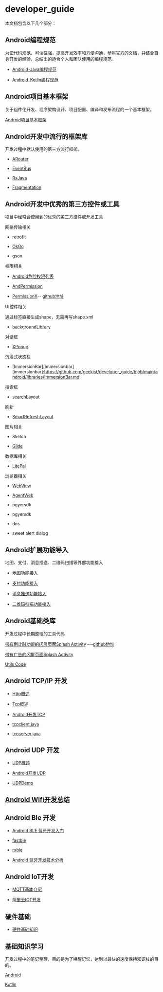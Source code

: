 
# developer_guide

本文档包含以下几个部分：

## Android编程规范

为使代码规范、可读性强，提高开发效率和方便沟通，参照官方的文档，并结合自身开发的经验，总结出的适合个人和团队使用的编程规范。

* [Android-Java编程规范][java-rule]

* [Android-Kotlin编程规范][kotlin-rule]

[java-rule]: https://github.com/geekist/developer_guide/blob/main/rules/Android-Java编程规范.md

[kotlin-rule]: https://github.com/geekist/developer_guide/blob/main/rules/Android-Kotlin编程规范.md

## Android项目基本框架
关于组件化开发、程序架构设计、项目配置、编译和发布流程的一个基本框架。

[Android项目基本框架][architecture]

[architecture]: https://github.com/geekist/developer_guide/blob/main/architecture/Android项目基本框架.md

## Android开发中流行的框架库
开发过程中默认使用的第三方流行框架。

* [ARouter][arouter]

* [EventBus][eventbus]

* [RxJava][rxjava]

* [Fragmentation](https://github.com/YoKeyword/Fragmentation/wiki)


[arouter]:https://github.com/geekist/developer_guide/blob/main/android/libraries/ARouter.md
[eventbus]:https://github.com/geekist/developer_guide/blob/main/android/libraries/EventBus.md


[rxjava]:https://github.com/geekist/developer_guide/blob/main/android/libraries/RxJava.md


[fragmentation]:https://github.com/geekist/developer_guide/blob/main/android/libraries/Fragmentation.md

## Android开发中优秀的第三方控件或工具
项目中经常会使用到的优秀的第三方控件或开发工具

网络传输相关

- retrofit

- [OkGo][okgo]

- gson

权限相关

- [Android危险权限列表](https://blog.csdn.net/xxdw1992/article/details/89811370)

- [AndPermission][andpermission]

[andpermission]:https://github.com/geekist/developer_guide/blob/main/android/libraries/AndPermission.md

- [PermissionX][permissionx]-- [github地址](https://github.com/guolindev/PermissionX)

[permissionx]:https://guolin.blog.csdn.net/article/details/106181780

UI控件相关

通过标签直接生成shape，无需再写shape.xml

* [backgroundLibrary](https://github.com/JavaNoober/BackgroundLibrary)

对话框

- [XPopup](https://github.com/geekist/developer_guide/blob/main/android/libraries/XPopup.md)

沉浸式状态栏

- [ImmersionBar][immersionbar]
[immersionbar]:https://github.com/geekist/developer_guide/blob/main/android/libraries/ImmersionBar.md

搜索框
- [searchLayout](https://github.com/Carson-Ho/Search_Layout)


刷新

- [SmartRefreshLayout][smartrefresh]

图片相关

- Sketch

- [Glide](https://guolin.blog.csdn.net/article/details/53759439)

数据库相关

- [LitePal][litepal]

浏览器相关

- [WebView](https://blog.csdn.net/carson_ho/article/details/52693322)

- [AgentWeb](https://github.com/Justson/AgentWeb)

- pgyersdk

- pgyersdk

- dns

[okgo]:https://github.com/geekist/developer_guide/blob/main/android/libraries/OkGo.md
[smartrefresh]:https://github.com/geekist/developer_guide/blob/main/android/libraries/SmartRefreshLayout.md

[glide]:https://github.com/geekist/developer_guide/blob/main/android/libraries/Glide.md

[litepal]:https://github.com/geekist/developer_guide/blob/main/android/libraries/LitePal.md

- sweet alert dialog

## Android扩展功能导入
地图、支付、消息推送、二维码扫描等外部功能接入

* [地图功能接入][map]

* [支付功能接入][pay]


* [消息推送功能接入][push]


* [二维码扫描功能接入][scan-code]

[map]:https://github.com/geekist/developer_guide/blob/main/android/libraries/Map.md

[pay]:https://github.com/geekist/developer_guide/blob/main/android/libraries/Pap.md

[push]:https://github.com/geekist/developer_guide/blob/main/android/libraries/Push.md

[scan-code]:https://github.com/geekist/developer_guide/blob/main/android/libraries/ScanCode.md


## Android基础类库
开发过程中长期整理的工具代码


[带有倒计时功能的闪屏页面Splash Activity](https://www.jianshu.com/p/b38ec0bfee7d)      ---[github地址](https://github.com/ImportEffort/SplashActivityDemo)

[带有广告的闪屏页面Splash Activity](https://developers.adnet.qq.com/doc/android/union/union_splash)


[Utils Code][utils]

[utils]:https://github.com/geekist/developer_guide/blob/main/utils/Utils.md

## Android TCP/IP 开发
* [Http概述](https://github.com/geekist/developer_guide/blob/main/network/Http.md)
 
* [Tcp概述](https://github.com/geekist/developer_guide/blob/main/network/tcp.md)

* [Android开发TCP](https://github.com/geekist/developer_guide/blob/main/network/tcp_android.md)

* [tcpclient.java](https://github.com/geekist/developer_guide/blob/main/network/TCPClient.java)

* [tcpserver.java](https://github.com/geekist/developer_guide/blob/main/network/TCPServer.java)

## Android UDP 开发

* [UDP概述](https://github.com/geekist/developer_guide/blob/main/network/udp.md)

* [Android开发UDP](https://github.com/geekist/developer_guide/blob/main/network/udp_android.md)

* [UDPDemo](https://github.com/geekist/developer_guide/blob/main/network/UdpHub.java)

## [Android Wifi开发总结](https://blog.csdn.net/qq_34773981/article/details/79163579)

## Android Ble 开发
* [Android BLE 蓝牙开发入门](https://www.jianshu.com/p/3a372af38103)

* [fastble](https://github.com/Jasonchenlijian/FastBle/wiki)

* [rxble](https://github.com/Belolme/RxBLE)

* [Android 蓝牙开发技术分析](https://github.com/geekist/developer_guide/blob/main/bluetooth/bluetooth.md)


## Android IoT开发
* [MQTT基本介绍](https://github.com/geekist/developer_guide/blob/main/IoT/MQTT.md)

* [阿里云IOT开发](https://github.com/geekist/developer_guide/blob/main/IoT/Android连接阿里云MQTT.md)

## 硬件基础

* [硬件基础知识](https://github.com/geekist/developer_guide/blob/main/IoT/硬件基础知识.md)

## 基础知识学习
开发过程中的笔记整理，目的是为了唤醒记忆，达到以最快的速度保持知识栈的目的。

[Android][android]

[Kotlin][kotlin]

[android]:https://github.com/geekist/developer_guide/blob/main/android/android.md
[kotlin]:https://github.com/geekist/developer_guide/blob/main/kotlin/kotlin.md